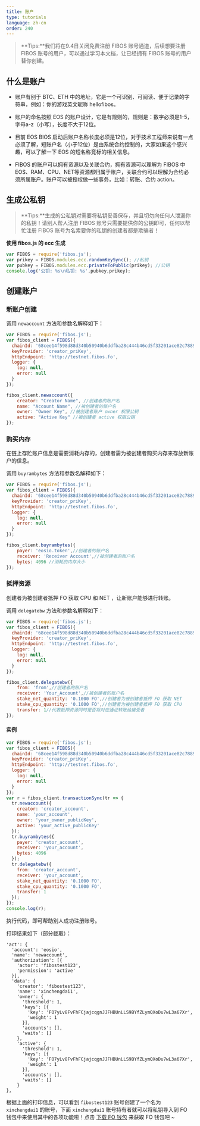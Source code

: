 ```yaml
---
title: 账户
type: tutorials
language: zh-cn
order: 240
---
```


> **Tips:**我们将在9.4日关闭免费注册 FIBOS 账号通道，后续想要注册 FIBOS 账号的用户，可以通过学习本文档，让已经拥有 FIBOS 账号的用户替你创建。

## 什么是账户

- 账户有别于 BTC、ETH 中的地址，它是一个可识别、可阅读、便于记录的字符串，例如：你的游戏英文昵称 hellofibos。

- 账户的命名按照 EOS 的账户设计，它是有规则的，规则是：数字必须是1-5，字母a-z（小写），长度不大于12位。

- 目前 EOS BIOS 启动后账户名称长度必须是12位，对于技术工程师来说有一点必须了解，短账户名（小于12位）是由系统合约控制的，大家如果这个感兴趣，可以了解一下 EOS 的短名称竞标的相关信息。

- FIBOS 的账户可以拥有资源以及关联合约，拥有资源可以理解为 FIBOS 中 EOS、RAM、CPU、NET等资源都归属于账户，关联合约可以理解为合约必须所属账户。账户可以被授权做一些事务，比如：转账、合约 action。

## 生成公私钥

>**Tips:**生成的公私钥对需要将私钥妥善保存，并且切勿向任何人泄漏你的私钥！请别人帮人注册 FIBOS 账号只需要提供你的公钥即可，任何以帮忙注册 FIBOS 账号为名索要你的私钥的创建者都是欺骗者！

**使用 fibos.js 的 ecc 生成**

```javascript
var FIBOS = require('fibos.js');
var prikey = FIBOS.modules.ecc.randomKeySync(); //私钥
var pubkey = FIBOS.modules.ecc.privateToPublic(prikey); //公钥
console.log('公钥: %s\n私钥: %s',pubkey,prikey);
```



## 创建账户

### 新账户创建

调用 `newaccount` 方法和参数名解释如下：

```javascript
var FIBOS = require('fibos.js');
var fibos_client = FIBOS({
  chainId: '68cee14f598d88d340b50940b6ddfba28c444b46cd5f33201ace82c78896793a',
  keyProvider: 'creator_priKey',
  httpEndpoint: 'http://testnet.fibos.fo',
  logger: {
    log: null,
    error: null
  }
});

fibos_client.newaccount({
    creator: "Creator Name", //创建者的账户名
    name: "Account Name", //被创建者的账户名
    owner: "Owner Key", //被创建者账户 owner 权限公钥
    active: "Active Key" //被创建者 active 权限公钥
});  
```

###  购买内存

在链上存贮账户信息是需要消耗内存的，创建者需为被创建者购买内存来存放新账户的信息。

调用 `buyrambytes` 方法和参数名解释如下：

```javascript
var FIBOS = require('fibos.js');
var fibos_client = FIBOS({
  chainId: '68cee14f598d88d340b50940b6ddfba28c444b46cd5f33201ace82c78896793a',
  keyProvider: 'creator_priKey',
  httpEndpoint: 'http://testnet.fibos.fo',
  logger: {
    log: null,
    error: null
  }
});

fibos_client.buyrambytes({
    payer: 'eosio.token',//创建者的账户名
    receiver: 'Receiver Account',//被创建者的账户名
    bytes: 4096 //消耗的内存大小
});
```

### 抵押资源

创建者为被创建者抵押 FO 获取 CPU 和 NET ，让新账户能够进行转账。

调用 `delegatebw` 方法和参数名解释如下：

```javascript
var FIBOS = require('fibos.js');
var fibos_client = FIBOS({
  chainId: '68cee14f598d88d340b50940b6ddfba28c444b46cd5f33201ace82c78896793a',
  keyProvider: 'creator_priKey',
  httpEndpoint: 'http://testnet.fibos.fo',
  logger: {
    log: null,
    error: null
  }
});

fibos_client.delegatebw({
    from: 'from',//创建者的账户名
    receiver: 'Your_Account',//被创建者的账户名
    stake_net_quantity: '0.1000 FO',//创建者为被创建者抵押 FO 获取 NET
    stake_cpu_quantity: '0.1000 FO',//创建者为被创建者抵押 FO 获取 CPU
    transfer: 1//代表抵押资源同时是否将对应通证转账给接受者
});
```

#### 实例

```javascript
var FIBOS = require('fibos.js');
var fibos_client = FIBOS({
  chainId: '68cee14f598d88d340b50940b6ddfba28c444b46cd5f33201ace82c78896793a',
  keyProvider: 'creator_priKey',
  httpEndpoint: 'http://testnet.fibos.fo',
  logger: {
    log: null,
    error: null
  }
});
var r = fibos_client.transactionSync(tr => {
  tr.newaccount({
    creator: 'creator_account',
    name: 'your_account',
    owner: 'your_owner_publicKey',
    active: 'your_active_publicKey'
  });
  tr.buyrambytes({
    payer: 'creator_account',
    receiver: 'your_account',
    bytes: 4096
  });
  tr.delegatebw({
    from: 'creator_account',
    receiver: 'your_account',
    stake_net_quantity: '0.1000 FO',
    stake_cpu_quantity: '0.1000 FO',
    transfer: 1
  });
});
console.log(r);
```

执行代码，即可帮助别人成功注册账号。

打印结果如下（部分截取）：

```
'act': {
  'account': 'eosio',
  'name': 'newaccount',
  'authorization': [{
    'actor': 'fibostest123',
    'permission': 'active'
  }],
  'data': {
    'creator': 'fibostest123',
    'name': 'xinchengdai1',
    'owner': {
      'threshold': 1,
      'keys': [{
        'key': 'FO7yLv8FvFhFCjajcqgnJJFHBUnLLS9BYfZLymQXoDu7wL3a67Xr',
        'weight': 1
      }],
      'accounts': [],
      'waits': []
    },
    'active': {
      'threshold': 1,
      'keys': [{
        'key': 'FO7yLv8FvFhFCjajcqgnJJFHBUnLLS9BYfZLymQXoDu7wL3a67Xr',
        'weight': 1
      }],
      'accounts': [],
      'waits': []
    }
},
```

根据上面的打印信息，可以看到 `fibostest123` 账号创建了一个名为 `xinchengdai1` 的账号，下面 `xinchengdai1` 账号持有者就可以将私钥导入到 FO 钱包中来使用其中的各项功能啦！点击 [下载 FO 钱包](http://wallet.fo/) 来获取 FO 钱包吧 ~